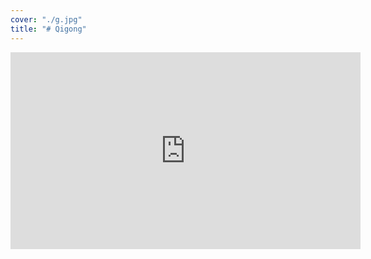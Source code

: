 ```yaml
---
cover: "./g.jpg"
title: "# Qigong"
---
```



<iframe width="560" height="315" src="https://www.youtube.com/embed/7W0fVxJBK2k" frameborder="0" allow="accelerometer; autoplay; encrypted-media; gyroscope; picture-in-picture" allowfullscreen></iframe>

